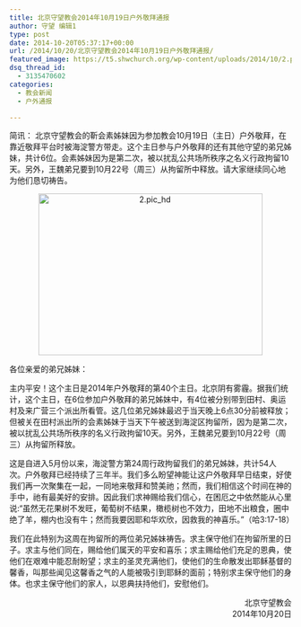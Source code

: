```yaml
---
title: 北京守望教会2014年10月19日户外敬拜通报
author: 守望 编辑1
type: post
date: 2014-10-20T05:37:17+00:00
url: /2014/10/20/北京守望教会2014年10月19日户外敬拜通报/
featured_image: https://t5.shwchurch.org/wp-content/uploads/2014/10/2.pic_hd.jpg
dsq_thread_id:
  - 3135470602
categories:
  - 教会新闻
  - 户外通报

---
```

简讯： 北京守望教会的靳会素姊妹因为参加教会10月19日（主日）户外敬拜，在靠近敬拜平台时被海淀警方带走。这个主日参与户外敬拜的还有其他守望的弟兄姊妹，共计6位。会素姊妹因为是第二次，被以扰乱公共场所秩序之名义行政拘留10天。另外，王魏弟兄要到10月22号（周三）从拘留所中释放。请大家继续同心地为他们恳切祷告。

<!--more-->

<p style="text-align: center;">
  <a href="http://t5.shwchurch.org/wp-content/uploads/2014/10/2.pic_hd.jpg"><img class="alignnone size-full wp-image-11762" src="http://t5.shwchurch.org/wp-content/uploads/2014/10/2.pic_hd.jpg" alt="2.pic_hd" width="400" height="288" /></a>
</p>

各位亲爱的弟兄姊妹：

主内平安！这个主日是2014年户外敬拜的第40个主日。北京阴有雾霾。据我们统计，这个主日，在6位参加户外敬拜的弟兄姊妹中，有4位被分别带到田村、奥运村及来广营三个派出所看管。这几位弟兄姊妹最迟于当天晚上6点30分前被释放；但被关在田村派出所的会素姊妹于当天下午被送到海淀区拘留所，因为是第二次，被以扰乱公共场所秩序的名义行政拘留10天。另外，王魏弟兄要到10月22号（周三）从拘留所释放。

这是自进入5月份以来，海淀警方第24周行政拘留我们的弟兄姊妹，共计54人次。户外敬拜已经持续了三年半。我们多么盼望神能让这户外敬拜早日结束，好使我们再一次聚集在一起，一同地来敬拜和赞美祂；然而，我们相信这个时间在神的手中，祂有最美好的安排。因此我们求神赐给我们信心，在困厄之中依然能从心里说:“虽然无花果树不发旺，葡萄树不结果，橄榄树也不效力，田地不出粮食，圈中绝了羊，棚内也没有牛；然而我要因耶和华欢欣，因救我的神喜乐。”（哈3:17-18）

我们在此特别为这周在拘留所的两位弟兄姊妹祷告。求主保守他们在拘留所里的日子。求主与他们同在，赐给他们属天的平安和喜乐；求主赐给他们充足的恩典，使他们在艰难中能忍耐盼望；求主的圣灵充满他们，使他们的生命散发出耶稣基督的馨香，叫那些闻见这馨香之气的人能被吸引到耶稣的面前；特别求主保守他们的身体。也求主保守他们的家人，以恩典扶持他们，安慰他们。

<p style="text-align: right;">
  北京守望教会<br /> 2014年10月20日
</p>